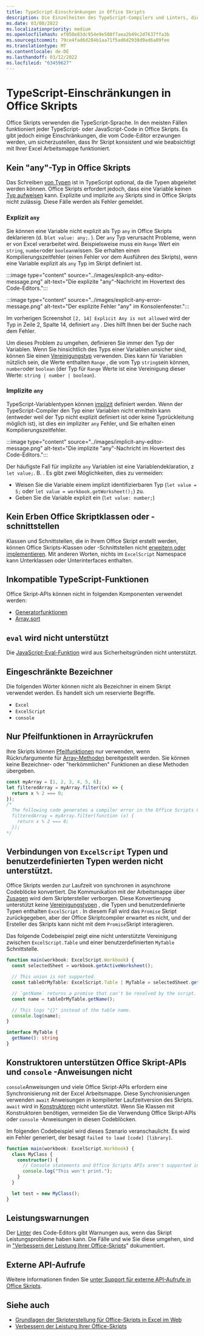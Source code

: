 ```yaml
---
title: TypeScript-Einschränkungen in Office Skripts
description: Die Einzelheiten des TypeScript-Compilers und Linters, die vom Code-Editor für Office Skripts verwendet werden.
ms.date: 03/08/2022
ms.localizationpriority: medium
ms.openlocfilehash: ef050e83dc954e9e508f7aea2b49c2d7637ffa3b
ms.sourcegitcommit: 79ce4fad6d284b1aa71f5ad6d2938d9ad6a09fee
ms.translationtype: MT
ms.contentlocale: de-DE
ms.lasthandoff: 03/12/2022
ms.locfileid: "63459627"
---
```

# <a name="typescript-restrictions-in-office-scripts"></a>TypeScript-Einschränkungen in Office Skripts

Office Skripts verwenden die TypeScript-Sprache. In den meisten Fällen funktioniert jeder TypeScript- oder JavaScript-Code in Office Skripts. Es gibt jedoch einige Einschränkungen, die vom Code-Editor erzwungen werden, um sicherzustellen, dass Ihr Skript konsistent und wie beabsichtigt mit Ihrer Excel Arbeitsmappe funktioniert.

## <a name="no-any-type-in-office-scripts"></a>Kein "any"-Typ in Office Skripts

Das Schreiben [von Typen](https://www.typescriptlang.org/docs/handbook/typescript-in-5-minutes.html) ist in TypeScript optional, da die Typen abgeleitet werden können. Office Skripts erfordert jedoch, dass eine Variable keinen [Typ aufweisen](https://www.typescriptlang.org/docs/handbook/basic-types.html#any) kann. Explizite und implizite `any` Skripts sind in Office Skripts nicht zulässig. Diese Fälle werden als Fehler gemeldet.

### <a name="explicit-any"></a>Explizit `any`

Sie können eine Variable nicht explizit als Typ `any` in Office Skripts deklarieren (d. b`let value: any;`. ). Der `any` Typ verursacht Probleme, wenn er von Excel verarbeitet wird. Beispielsweise muss ein `Range` Wert ein `string`, `number`oder `boolean`wissen. Sie erhalten einen Kompilierungszeitfehler (einen Fehler vor dem Ausführen des Skripts), wenn eine Variable explizit als `any` Typ im Skript definiert ist.

:::image type="content" source="../images/explicit-any-editor-message.png" alt-text="Die explizite &quot;any&quot;-Nachricht im Hovertext des Code-Editors.":::

:::image type="content" source="../images/explicit-any-error-message.png" alt-text="Der explizite Fehler &quot;any&quot; im Konsolenfenster.":::

Im vorherigen Screenshot `[2, 14] Explicit Any is not allowed` wird der Typ in Zeile 2, Spalte 14, definiert `any` . Dies hilft Ihnen bei der Suche nach dem Fehler.

Um dieses Problem zu umgehen, definieren Sie immer den Typ der Variablen. Wenn Sie hinsichtlich des Typs einer Variablen unsicher sind, können Sie einen [Vereinigungstyp](https://www.typescriptlang.org/docs/handbook/unions-and-intersections.html) verwenden. Dies kann für Variablen nützlich sein, die Werte enthalten `Range` , die vom Typ `string`sein können, `number`oder `boolean` (der Typ für `Range` Werte ist eine Vereinigung dieser Werte: `string | number | boolean`).

### <a name="implicit-any"></a>Implizite `any`

TypeScript-Variablentypen können [implizit](https://www.typescriptlang.org/docs/handbook/type-inference.html) definiert werden. Wenn der TypeScript-Compiler den Typ einer Variablen nicht ermitteln kann (entweder weil der Typ nicht explizit definiert ist oder keine Typrückleitung möglich ist), ist dies ein impliziter `any` Fehler, und Sie erhalten einen Kompilierungszeitfehler.

:::image type="content" source="../images/implicit-any-editor-message.png" alt-text="Die implizite &quot;any&quot;-Nachricht im Hovertext des Code-Editors.":::

Der häufigste Fall für implizite `any` Variablen ist eine Variablendeklaration, z `let value;`. B. . Es gibt zwei Möglichkeiten, dies zu vermeiden:

* Weisen Sie die Variable einem implizit identifizierbaren Typ (`let value = 5;` oder `let value = workbook.getWorksheet();`) zu.
* Geben Sie die Variable explizit ein (`let value: number;`)

## <a name="no-inheriting-office-script-classes-or-interfaces"></a>Kein Erben Office Skriptklassen oder -schnittstellen

Klassen und Schnittstellen, die in Ihrem Office Skript erstellt werden, können Office Skripts-Klassen oder -Schnittstellen nicht [erweitern oder implementieren](https://www.typescriptlang.org/docs/handbook/classes.html#inheritance). Mit anderen Worten, nichts im `ExcelScript` Namespace kann Unterklassen oder Unterinterfaces enthalten.

## <a name="incompatible-typescript-functions"></a>Inkompatible TypeScript-Funktionen

Office Skript-APIs können nicht in folgenden Komponenten verwendet werden:

* [Generatorfunktionen](https://developer.mozilla.org/docs/Web/JavaScript/Guide/Iterators_and_Generators#generator_functions)
* [Array.sort](https://developer.mozilla.org/docs/Web/JavaScript/Reference/Global_Objects/Array/sort)

## <a name="eval-is-not-supported"></a>`eval` wird nicht unterstützt

Die [JavaScript-Eval-Funktion](https://developer.mozilla.org/docs/Web/JavaScript/Reference/Global_Objects/eval) wird aus Sicherheitsgründen nicht unterstützt.

## <a name="restricted-identifiers"></a>Eingeschränkte Bezeichner

Die folgenden Wörter können nicht als Bezeichner in einem Skript verwendet werden. Es handelt sich um reservierte Begriffe.

* `Excel`
* `ExcelScript`
* `console`

## <a name="only-arrow-functions-in-array-callbacks"></a>Nur Pfeilfunktionen in Arrayrückrufen

Ihre Skripts können [Pfeilfunktionen](https://developer.mozilla.org/docs/Web/JavaScript/Reference/Functions/Arrow_functions) nur verwenden, wenn Rückrufargumente für [Array-Methoden](https://developer.mozilla.org/docs/Web/JavaScript/Reference/Global_Objects/Array) bereitgestellt werden. Sie können keine Bezeichner- oder "herkömmlichen" Funktionen an diese Methoden übergeben.

```TypeScript
const myArray = [1, 2, 3, 4, 5, 6];
let filteredArray = myArray.filter((x) => {
  return x % 2 === 0;
});
/*
  The following code generates a compiler error in the Office Scripts Code Editor.
  filteredArray = myArray.filter(function (x) {
    return x % 2 === 0;
  });
*/
```

## <a name="unions-of-excelscript-types-and-user-defined-types-arent-supported"></a>Verbindungen von `ExcelScript` Typen und benutzerdefinierten Typen werden nicht unterstützt.

Office Skripts werden zur Laufzeit von synchronen in asynchrone Codeblöcke konvertiert. Die Kommunikation mit der Arbeitsmappe über [Zusagen](https://developer.mozilla.org/docs/Web/JavaScript/Reference/Global_Objects/Promise) wird dem Skriptersteller verborgen. Diese Konvertierung unterstützt keine [Vereinigungstypen](https://www.typescriptlang.org/docs/handbook/2/everyday-types.html#union-types) , die Typen und benutzerdefinierte Typen enthalten `ExcelScript` . In diesem Fall wird das `Promise` Skript zurückgegeben, aber der Office Skriptcompiler erwartet es nicht, und der Ersteller des Skripts kann nicht mit dem `Promise`Skript interagieren.

Das folgende Codebeispiel zeigt eine nicht unterstützte Vereinigung zwischen `ExcelScript.Table` und einer benutzerdefinierten `MyTable` Schnittstelle.

```TypeScript
function main(workbook: ExcelScript.Workbook) {
  const selectedSheet = workbook.getActiveWorksheet();

  // This union is not supported.
  const tableOrMyTable: ExcelScript.Table | MyTable = selectedSheet.getTables()[0];

  // `getName` returns a promise that can't be resolved by the script.
  const name = tableOrMyTable.getName();

  // This logs "{}" instead of the table name.
  console.log(name);
}

interface MyTable {
  getName(): string
}
```

## <a name="constructors-dont-support-office-scripts-apis-and-console-statements"></a>Konstruktoren unterstützen Office Skript-APIs und `console` -Anweisungen nicht

`console`Anweisungen und viele Office Skript-APIs erfordern eine Synchronisierung mit der Excel Arbeitsmappe. Diese Synchronisierungen verwenden `await` Anweisungen in kompilierter Laufzeitversion des Skripts. `await` wird in [Konstruktoren](https://developer.mozilla.org/docs/Web/JavaScript/Reference/Classes/constructor) nicht unterstützt. Wenn Sie Klassen mit Konstruktoren benötigen, vermeiden Sie die Verwendung Office Skript-APIs oder `console` -Anweisungen in diesen Codeblöcken.

Im folgenden Codebeispiel wird dieses Szenario veranschaulicht. Es wird ein Fehler generiert, der besagt `failed to load [code] [library]`.

```TypeScript
function main(workbook: ExcelScript.Workbook) {
  class MyClass {
    constructor() {
      // Console statements and Office Scripts APIs aren't supported in constructors.
      console.log("This won't print.");
    }
  }

  let test = new MyClass();
}
```

## <a name="performance-warnings"></a>Leistungswarnungen

Der [Linter](https://wikipedia.org/wiki/Lint_(software)) des Code-Editors gibt Warnungen aus, wenn das Skript Leistungsprobleme haben kann. Die Fälle und wie Sie diese umgehen, sind in ["Verbessern der Leistung Ihrer Office-Skripts](web-client-performance.md)" dokumentiert.

## <a name="external-api-calls"></a>Externe API-Aufrufe

Weitere Informationen finden Sie [unter Support für externe API-Aufrufe in Office Skripts](external-calls.md).

## <a name="see-also"></a>Siehe auch

* [Grundlagen der Skripterstellung für Office-Skripts in Excel im Web](scripting-fundamentals.md)
* [Verbessern der Leistung Ihrer Office-Skripts](web-client-performance.md)
